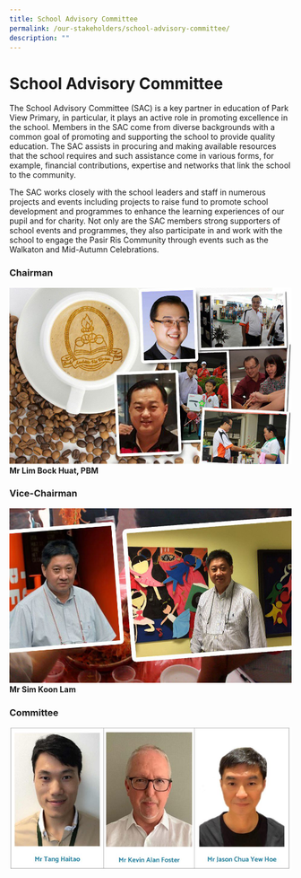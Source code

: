 ```yaml
---
title: School Advisory Committee
permalink: /our-stakeholders/school-advisory-committee/
description: ""
---
```

# **School Advisory Committee**

The School Advisory Committee (SAC) is a key partner in education of Park View Primary, in particular, it plays an active role in promoting excellence in the school. Members in the SAC come from diverse backgrounds with a common goal of promoting and supporting the school to provide quality education. The SAC assists in procuring and making available resources that the school requires and such assistance come in various forms, for example, financial contributions, expertise and networks that link the school to the community.  

The SAC works closely with the school leaders and staff in numerous projects and events including projects to raise fund to promote school development and programmes to enhance the learning experiences of our pupil and for charity. Not only are the SAC members strong supporters of school events and programmes, they also participate in and work with the school to engage the Pasir Ris Community through events such as the Walkaton and Mid-Autumn Celebrations.

### Chairman

![](/images/Mr%20Lim%20Bock%20Huat%20PBM_cropped.jpg)
**Mr Lim Bock Huat, PBM**


### Vice-Chairman

![](/images/Mr%20Sim%20Koon%20Lam_cropped.jpg)
**Mr Sim Koon Lam**


### Committee

![](/images/comittee.jpg)